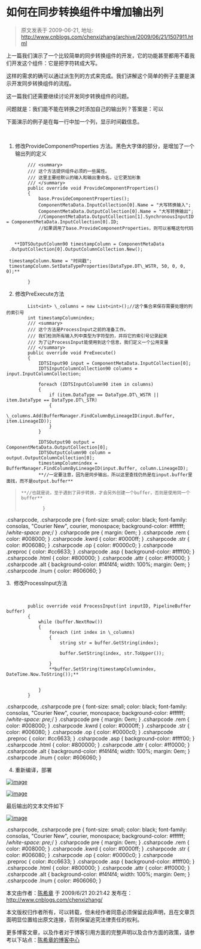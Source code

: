 # 如何在同步转换组件中增加输出列 
> 原文发表于 2009-06-21, 地址: http://www.cnblogs.com/chenxizhang/archive/2009/06/21/1507911.html 


上一篇我们演示了一个比较简单的同步转换组件的开发，它的功能甚至都用不着我们开发这个组件：它是把字符转成大写。

 这样的需求的确可以通过派生列的方式来完成。我们讲解这个简单的例子主要是演示开发同步转换组件的流程。

 这一篇我们还需要继续讨论开发同步转换组件的问题。

 问题就是：我们能不能在转换之时添加自己的输出列？答案是：可以

 下面演示的例子是在每一行中加一个列，显示时间戳信息。

  

 1. 修改ProvideComponentProperties 方法。黑色大字体的部分，是增加了一个输出列的定义


```
        /// <summary>
        /// 这个方法提供组件必须的一些属性。
        /// 这里主要给默认的输入和输出重命名，让它更加形象
        /// </summary>
        public override void ProvideComponentProperties()
        {
            base.ProvideComponentProperties();
            ComponentMetaData.InputCollection[0].Name = "大写转换输入";
            ComponentMetaData.OutputCollection[0].Name = "大写转换输出";
            //ComponentMetaData.OutputCollection[1].SynchronousInputID = ComponentMetaData.InputCollection[0].ID;
            //如果调用了base.ProvideComponentProperties，则可以省略这句代码


   **IDTSOutputColumn90 timestampColumn = ComponentMetaData
 .OutputCollection[0].OutputColumnCollection.New();

 timestampColumn.Name = "时间戳";
 timestampColumn.SetDataTypeProperties(DataType.DT\_WSTR, 50, 0, 0, 0);**

        }
```

2. 修改PreExecute方法


```
        List<int> \_columns = new List<int>();//这个集合来保存需要处理的列的索引号
        int timestampColumnindex;
        /// <summary>
        /// 这个方法是ProcessInput之前的准备工作。
        /// 我们检测所有输入列中类型为字符型的，并将它的索引号记录起来
        /// 为了让ProcessInput能使用到这个信息，我们定义一个公用变量
        /// </summary>
        public override void PreExecute()
        {
            IDTSInput90 input = ComponentMetaData.InputCollection[0];
            IDTSInputColumnCollection90 columns = input.InputColumnCollection;

            foreach (IDTSInputColumn90 item in columns)
            {
                if (item.DataType == DataType.DT\_WSTR || item.DataType == DataType.DT\_STR)
                {
                    \_columns.Add(BufferManager.FindColumnByLineageID(input.Buffer, item.LineageID));
                }
            }

            IDTSOutput90 output = ComponentMetaData.OutputCollection[0];
            IDTSOutputColumn90 column = output.OutputColumnCollection[0];
            timestampColumnindex = BufferManager.FindColumnByLineageID(input.Buffer, column.LineageID);
            **//一定要注意，因为是同步输出，所以这里查找仍热是在input.buffer里面找，而不是output.buffer**
```


> 
> ```
> **//也就是说，至于遇到了异步转换，才会另外创建一个buffer，否则是使用同一个buffer**
> 
>         }
> ```
> 


.csharpcode, .csharpcode pre
{
 font-size: small;
 color: black;
 font-family: consolas, "Courier New", courier, monospace;
 background-color: #ffffff;
 /*white-space: pre;*/
}
.csharpcode pre { margin: 0em; }
.csharpcode .rem { color: #008000; }
.csharpcode .kwrd { color: #0000ff; }
.csharpcode .str { color: #006080; }
.csharpcode .op { color: #0000c0; }
.csharpcode .preproc { color: #cc6633; }
.csharpcode .asp { background-color: #ffff00; }
.csharpcode .html { color: #800000; }
.csharpcode .attr { color: #ff0000; }
.csharpcode .alt 
{
 background-color: #f4f4f4;
 width: 100%;
 margin: 0em;
}
.csharpcode .lnum { color: #606060; }

3.  修改ProcessInput方法


 


```
        public override void ProcessInput(int inputID, PipelineBuffer buffer)
        {
            while (buffer.NextRow())
            {
                foreach (int index in \_columns)
                {
                    string str = buffer.GetString(index);
                    
                    buffer.SetString(index, str.ToUpper());
                    
                }
                **buffer.SetString(timestampColumnindex, DateTime.Now.ToString());**


            }
        }

```

.csharpcode, .csharpcode pre
{
 font-size: small;
 color: black;
 font-family: consolas, "Courier New", courier, monospace;
 background-color: #ffffff;
 /*white-space: pre;*/
}
.csharpcode pre { margin: 0em; }
.csharpcode .rem { color: #008000; }
.csharpcode .kwrd { color: #0000ff; }
.csharpcode .str { color: #006080; }
.csharpcode .op { color: #0000c0; }
.csharpcode .preproc { color: #cc6633; }
.csharpcode .asp { background-color: #ffff00; }
.csharpcode .html { color: #800000; }
.csharpcode .attr { color: #ff0000; }
.csharpcode .alt 
{
 background-color: #f4f4f4;
 width: 100%;
 margin: 0em;
}
.csharpcode .lnum { color: #606060; }

4. 重新编译，部署


[![image](./images/1507911-image_thumb.png "image")](http://images.cnblogs.com/cnblogs_com/chenxizhang/WindowsLiveWriter/807c57c991ac_11E56/image_2.png) 


[![image](./images/1507911-image_thumb_2.png "image")](http://images.cnblogs.com/cnblogs_com/chenxizhang/WindowsLiveWriter/807c57c991ac_11E56/image_6.png) 


最后输出的文本文件如下


[![image](./images/1507911-image_thumb_3.png "image")](http://images.cnblogs.com/cnblogs_com/chenxizhang/WindowsLiveWriter/807c57c991ac_11E56/image_8.png) 


.csharpcode, .csharpcode pre
{
 font-size: small;
 color: black;
 font-family: consolas, "Courier New", courier, monospace;
 background-color: #ffffff;
 /*white-space: pre;*/
}
.csharpcode pre { margin: 0em; }
.csharpcode .rem { color: #008000; }
.csharpcode .kwrd { color: #0000ff; }
.csharpcode .str { color: #006080; }
.csharpcode .op { color: #0000c0; }
.csharpcode .preproc { color: #cc6633; }
.csharpcode .asp { background-color: #ffff00; }
.csharpcode .html { color: #800000; }
.csharpcode .attr { color: #ff0000; }
.csharpcode .alt 
{
 background-color: #f4f4f4;
 width: 100%;
 margin: 0em;
}
.csharpcode .lnum { color: #606060; }

本文由作者：[陈希章](http://www.xizhang.com) 于 2009/6/21 20:21:42 
发布在：<http://www.cnblogs.com/chenxizhang/>  

本文版权归作者所有，可以转载，但未经作者同意必须保留此段声明，且在文章页面明显位置给出原文连接，否则保留追究法律责任的权利。   

更多博客文章，以及作者对于博客引用方面的完整声明以及合作方面的政策，请参考以下站点：[陈希章的博客中心](http://www.xizhang.com/blog.htm)
